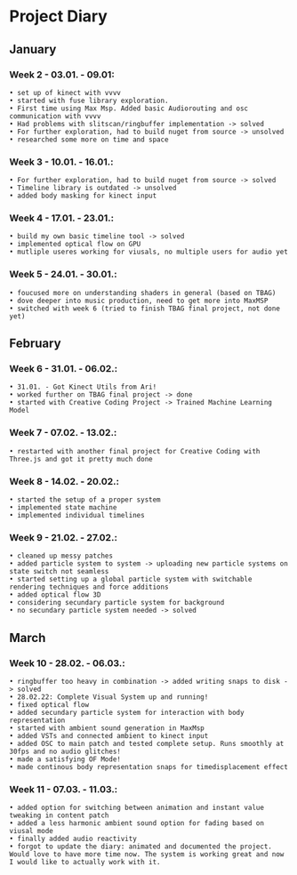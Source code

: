 # Project Diary

## January


### Week 2 - 03.01. - 09.01: 
	• set up of kinect with vvvv 
	• started with fuse library exploration. 
	• First time using Max Msp. Added basic Audiorouting and osc communication with vvvv
	• Had problems with slitscan/ringbuffer implementation -> solved
	• For further exploration, had to build nuget from source -> unsolved
	• researched some more on time and space

### Week 3 - 10.01. - 16.01.: 
	• For further exploration, had to build nuget from source -> solved
	• Timeline library is outdated -> unsolved
	• added body masking for kinect input

### Week 4 - 17.01. - 23.01.: 
	• build my own basic timeline tool -> solved
	• implemented optical flow on GPU
	• mutliple useres working for viusals, no multiple users for audio yet

### Week 5 - 24.01. - 30.01.: 
	• foucused more on understanding shaders in general (based on TBAG)
	• dove deeper into music production, need to get more into MaxMSP
	• switched with week 6 (tried to finish TBAG final project, not done yet)

## February

### Week 6 - 31.01. - 06.02.:
	• 31.01. - Got Kinect Utils from Ari!
	• worked further on TBAG final project -> done
	• started with Creative Coding Project -> Trained Machine Learning Model

### Week 7 - 07.02. - 13.02.:
	• restarted with another final project for Creative Coding with Three.js and got it pretty much done
### Week 8 - 14.02. - 20.02.:
	• started the setup of a proper system
	• implemented state machine
	• implemented individual timelines

### Week 9 - 21.02. - 27.02.:
	• cleaned up messy patches
	• added particle system to system -> uploading new particle systems on state switch not seamless
	• started setting up a global particle system with switchable rendering techniques and force additions
	• added optical flow 3D 
	• considering secundary particle system for background 
	• no secundary particle system needed -> solved

## March 

### Week 10 - 28.02. - 06.03.:
	• ringbuffer too heavy in combination -> added writing snaps to disk -> solved
	• 28.02.22: Complete Visual System up and running!
	• fixed optical flow
	• added secundary particle system for interaction with body representation
	• started with ambient sound generation in MaxMsp
	• added VSTs and connected ambient to kinect input
	• added OSC to main patch and tested complete setup. Runs smoothly at 30fps and no audio glitches!
	• made a satisfying OF Mode!
	• made continous body representation snaps for timedisplacement effect
### Week 11 - 07.03. - 11.03.:
	• added option for switching between animation and instant value tweaking in content patch
	• added a less harmonic ambient sound option for fading based on viusal mode
	• finally added audio reactivity
	• forgot to update the diary: animated and documented the project. 
	Would love to have more time now. The system is working great and now I would like to actually work with it.